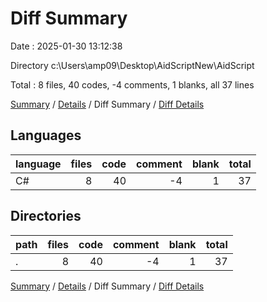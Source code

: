 # Diff Summary

Date : 2025-01-30 13:12:38

Directory c:\\Users\\amp09\\Desktop\\AidScriptNew\\AidScript

Total : 8 files,  40 codes, -4 comments, 1 blanks, all 37 lines

[Summary](results.md) / [Details](details.md) / Diff Summary / [Diff Details](diff-details.md)

## Languages
| language | files | code | comment | blank | total |
| :--- | ---: | ---: | ---: | ---: | ---: |
| C# | 8 | 40 | -4 | 1 | 37 |

## Directories
| path | files | code | comment | blank | total |
| :--- | ---: | ---: | ---: | ---: | ---: |
| . | 8 | 40 | -4 | 1 | 37 |

[Summary](results.md) / [Details](details.md) / Diff Summary / [Diff Details](diff-details.md)